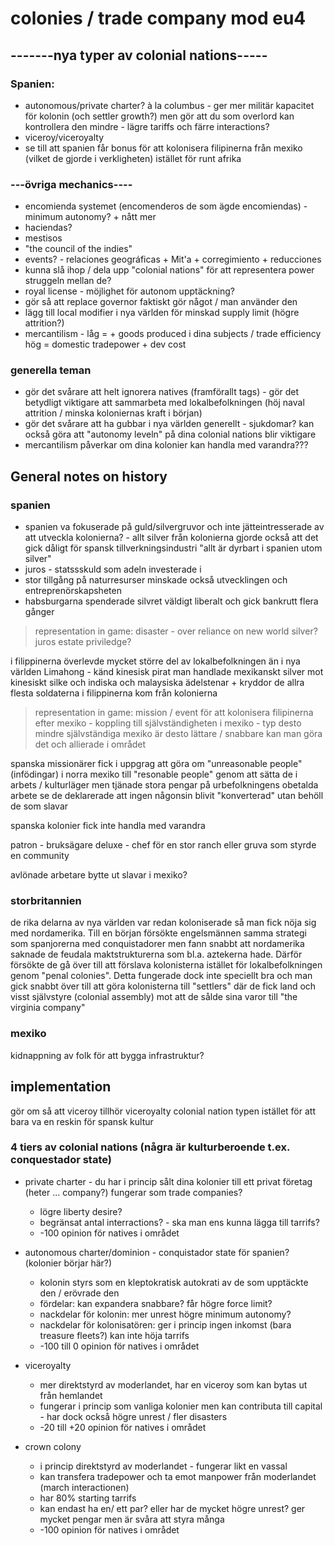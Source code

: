 # colonies / trade company mod eu4
## -------nya typer av colonial nations-----
### Spanien:
* autonomous/private charter? à la columbus - ger mer militär kapacitet för kolonin (och settler growth?) men gör att du som overlord kan kontrollera den mindre - lägre tariffs och färre interactions?
* viceroy/viceroyalty
* se till att spanien får bonus för att kolonisera filipinerna från mexiko (vilket de gjorde i verkligheten) istället för runt afrika
### ---övriga mechanics----
* encomienda systemet (encomenderos de som ägde encomiendas) - minimum autonomy? + nått mer 
* haciendas?
* mestisos
* "the council of the indies"
* events? - relaciones geográficas + Mit'a + corregimiento + reducciones
* kunna slå ihop / dela upp "colonial nations" för att representera power struggeln mellan de?
* royal license - möjlighet för autonom upptäckning?
* gör så att replace governor faktiskt gör något / man använder den
* lägg till local modifier i nya världen för minskad supply limit (högre attrition?)
* mercantilism - låg = + goods produced i dina subjects / trade efficiency hög = domestic tradepower + dev cost

### generella teman
* gör det svårare att helt ignorera natives (framförallt tags) - gör det betydligt viktigare att sammarbeta med lokalbefolkningen (höj naval attrition / minska koloniernas kraft i början)
* gör det svårare att ha gubbar i nya världen generellt - sjukdomar? kan också göra att "autonomy leveln" på dina colonial nations blir viktigare
* mercantilism påverkar om dina kolonier kan handla med varandra???


## General notes on history
### spanien
* spanien va fokuserade på guld/silvergruvor och inte jätteintresserade av att utveckla kolonierna? - allt silver från kolonierna gjorde också att det gick dåligt för spansk tillverkningsindustri "allt är dyrbart i spanien utom silver"
* juros - statssskuld som adeln investerade i
* stor tillgång på naturresurser minskade också utvecklingen och entreprenörskapsheten
* habsburgarna spenderade silvret väldigt liberalt och gick bankrutt flera gånger

>representation in game:
>disaster - over reliance on new world silver?
>juros estate priviledge?


i filippinerna överlevde mycket större del av lokalbefolkningen än i nya världen
Limahong - känd kinesisk pirat
man handlade mexikanskt silver mot kinesiskt silke och indiska och malaysiska ädelstenar + kryddor
de allra flesta soldaterna i filippinerna kom från kolonierna

>representation in game:
>mission / event för att kolonisera filipinerna efter mexiko - koppling till självständigheten i mexiko - typ desto mindre självständiga mexiko är desto lättare / snabbare kan man göra det och allierade i området

spanska missionärer fick i uppgrag att göra om "unreasonable people" (infödingar) i norra mexiko till "resonable people" genom att sätta de i arbets / kulturläger men tjänade stora pengar på urbefolkningens obetalda arbete se de deklarerade att ingen någonsin blivit "konverterad" utan behöll de som slavar

spanska kolonier fick inte handla med varandra

patron - bruksägare deluxe - chef för en stor ranch eller gruva som styrde en community

avlönade arbetare bytte ut slavar i mexiko?


### storbritannien
de rika delarna av nya världen var redan koloniserade så man fick nöja sig med nordamerika. Till en början försökte engelsmännen samma strategi som spanjorerna med conquistadorer men fann snabbt att nordamerika saknade de feudala maktstrukturerna som bl.a. aztekerna hade. Därför försökte de gå över till att förslava kolonisterna istället för lokalbefolkningen genom "penal colonies". Detta fungerade dock inte speciellt bra och man gick snabbt över till att göra kolonisterna till "settlers" där de fick land och visst självstyre (colonial assembly) mot att de sålde sina varor till "the virginia company"



### mexiko
kidnappning av folk för att bygga infrastruktur?

## implementation
gör om så att viceroy tillhör viceroyalty colonial nation typen istället för att bara va en reskin för spansk kultur
### 4 tiers av colonial nations (några är kulturberoende t.ex. conquestador state)
* private charter - du har i princip sålt dina kolonier till ett privat företag (heter ... company?) fungerar som trade companies?
    * lögre liberty desire?
    * begränsat antal interractions? - ska man ens kunna lägga till tarrifs?
    * -100 opinion för natives i området

* autonomous charter/dominion - conquistador state för spanien? (kolonier börjar här?)
    * kolonin styrs som en kleptokratisk autokrati av de som upptäckte den / erövrade den
    * fördelar: kan expandera snabbare? får högre force limit?
    * nackdelar för kolonin: mer unrest högre minimum autonomy?
    * nackdelar för kolonisatören: ger i princip ingen inkomst (bara treasure fleets?) kan inte höja tarrifs
    * -100 till 0 opinion för natives i området

* viceroyalty
    * mer direktstyrd av moderlandet, har en viceroy som kan bytas ut från hemlandet
    * fungerar i princip som vanliga kolonier men kan contributa till capital - har dock också högre unrest / fler disasters
    * -20 till +20 opinion för natives i området

* crown colony
    * i princip direktstyrd av moderlandet - fungerar likt en vassal
    * kan transfera tradepower och ta emot manpower från moderlandet (march interactionen)
    * har 80% starting tarrifs
    * kan endast ha en/ ett par? eller har de mycket högre unrest? ger mycket pengar men är svåra att styra många
    * -100 opinion för natives i området